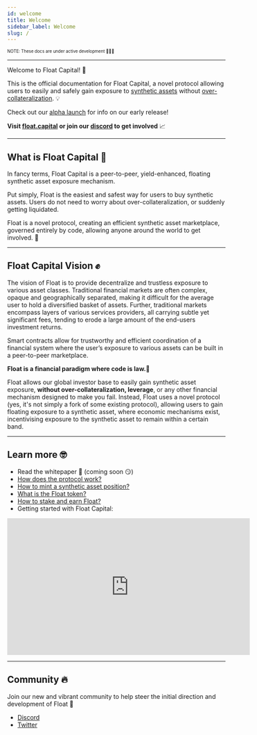 ```yaml
---
id: welcome
title: Welcome
sidebar_label: Welcome
slug: /
---
```


<sub><sup> NOTE: These docs are under active development 👷‍♀️👷 </sup></sub>

---

Welcome to Float Capital! 👋

This is the official documentation for Float Capital, a novel protocol allowing users to easily and safely gain exposure to [synthetic assets](/docs/faqs#what-is-a-synthetic-asset) without [over-collateralization](/docs/terminology#over-collateralization). 💡

Check out our [alpha launch](/docs/alpha) for info on our early release!

**Visit [float.capital](https://float.capital) or join our [discord](https://discord.gg/qesr2KZAhn) to get involved** 📈

---

## What is Float Capital 🤔

In fancy terms, Float Capital is a peer-to-peer, yield-enhanced, floating synthetic asset exposure mechanism.

Put simply, Float is the easiest and safest way for users to buy synthetic assets. Users do not need to worry about over-collateralization, or suddenly getting liquidated.

Float is a novel protocol, creating an efficient synthetic asset marketplace, governed entirely by code, allowing anyone around the world to get involved. 🚀

---

## Float Capital Vision ✊

The vision of Float is to provide decentralize and trustless exposure to various asset classes. Traditional financial markets are often complex, opaque and geographically separated, making it difficult for the average user to hold a diversified basket of assets. Further, traditional markets encompass layers of various services providers, all carrying subtle yet significant fees, tending to erode a large amount of the end-users investment returns.

Smart contracts allow for trustworthy and efficient coordination of a financial system where the user’s exposure to various assets can be built in a peer-to-peer marketplace.

**Float is a financial paradigm where code is law.**📖

Float allows our global investor base to easily gain synthetic asset exposure, **without over-collateralization, leverage**, or any other financial mechanism designed to make you fail. Instead, Float uses a novel protocol (yes, it's not simply a fork of some existing protocol), allowing users to gain floating exposure to a synthetic asset, where economic mechanisms exist, incentivising exposure to the synthetic asset to remain within a certain band.

---

## Learn more 🤓

- Read the whitepaper 📄 (coming soon 😏)
- [How does the protocol work?](/docs/overview)
- [How to mint a synthetic asset position?](/docs/mint)
- [What is the Float token?](/docs/float-token)
- [How to stake and earn Float?](/docs/stake)
- Getting started with Float Capital:

<iframe width="560" height="315" src="https://www.youtube.com/embed/videoseries?list=PL7RT-0ybd7jqbTHvG0O4rQfeR3yruypCf" title="YouTube video player" frameborder="0" allow="accelerometer; autoplay; clipboard-write; encrypted-media; gyroscope; picture-in-picture" allowfullscreen></iframe>

---

## Community 🔥

Join our new and vibrant community to help steer the initial direction and development of Float 💃

- [Discord](https://discord.gg/qesr2KZAhn)
- [Twitter](https://twitter.com/float_capital)
